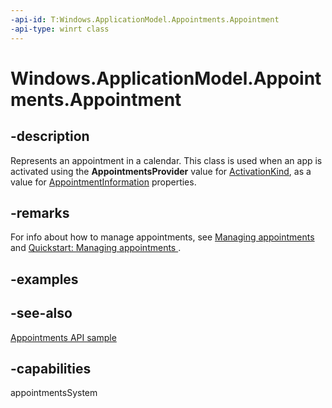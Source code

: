 ```yaml
---
-api-id: T:Windows.ApplicationModel.Appointments.Appointment
-api-type: winrt class
---
```


<!-- Class syntax.
public class Appointment : Windows.ApplicationModel.Appointments.IAppointment, Windows.ApplicationModel.Appointments.IAppointment2, Windows.ApplicationModel.Appointments.IAppointment3
-->

# Windows.ApplicationModel.Appointments.Appointment

## -description
Represents an appointment in a calendar. This class is used when an app is activated using the **AppointmentsProvider** value for [ActivationKind](../windows.applicationmodel.activation/activationkind.md), as a value for [AppointmentInformation](../windows.applicationmodel.appointments.appointmentsprovider/addappointmentoperation_appointmentinformation.md) properties.

## -remarks
For info about how to manage appointments, see [Managing appointments](https://docs.microsoft.com/windows/uwp/contacts-and-calendar/managing-appointments) and [Quickstart: Managing appointments ](https://docs.microsoft.com/previous-versions/windows/apps/dn495338(v=win.10)).

## -examples

## -see-also
[Appointments API sample](https://go.microsoft.com/fwlink/p/?linkid=309836)
## -capabilities
appointmentsSystem
